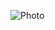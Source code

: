![Photo](https://user-images.githubusercontent.com/81481142/154230109-49585896-2f0d-4f4d-a91f-aafc4a5a29e6.PNG)

